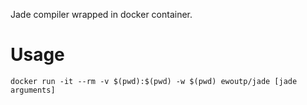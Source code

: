 Jade compiler wrapped in docker container.

# Usage

```
docker run -it --rm -v $(pwd):$(pwd) -w $(pwd) ewoutp/jade [jade arguments]
```

